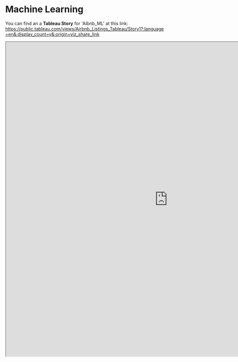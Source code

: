 # Machine Learning

You can find an a **Tableau Story** for 'Aibnb_ML' at this link: <br>
https://public.tableau.com/views/Airbnb_Listings_Tableau/Story1?:language=en&:display_count=y&:origin=viz_share_link

<html>
<body>

<iframe src="https://public.tableau.com/views/Airbnb_Listings_Tableau/Story1?:language=en&:display_count=y&:origin=viz_share_link&:showVizHome=no&:embed=true&:embed=yes&:tabs=yes&:toolbar=yes" width="1016" height="991">
</iframe>

</body>
</html>

